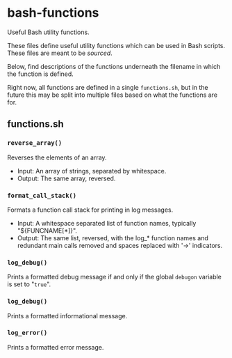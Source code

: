 # bash-functions
Useful Bash utility functions.

These files define useful utility functions which can be used in Bash scripts. These files are meant to be _sourced_.

Below, find descriptions of the functions underneath the filename in which the function is defined.

Right now, all functions are defined in a single `functions.sh`, but in the future this may be split into multiple files based on what the functions are for.

## functions.sh
### `reverse_array()`
Reverses the elements of an array.
- Input: An array of strings, separated by whitespace.
- Output: The same array, reversed.

### `format_call_stack()`
Formats a function call stack for printing in log messages.
- Input: A whitespace separated list of function names, typically "${FUNCNAME[*]}".
- Output: The same list, reversed, with the log_* function names and redundant main calls removed and spaces replaced with '->' indicators.

### `log_debug()`
Prints a formatted debug message if and only if the global `debugon` variable is set to "`true`".

### `log_debug()`
Prints a formatted informational message.

### `log_error()`
Prints a formatted error message.

